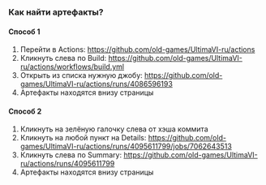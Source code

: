 ### Как найти артефакты?

#### Способ 1

1. Перейти в Actions: https://github.com/old-games/UltimaVI-ru/actions
2. Кликнуть слева по Build: https://github.com/old-games/UltimaVI-ru/actions/workflows/build.yml
3. Открыть из списка нужную джобу: https://github.com/old-games/UltimaVI-ru/actions/runs/4086596193
4. Артефакты находятся внизу страницы

#### Способ 2

1. Кликнуть на зелёную галочку слева от хэша коммита
2. Кликнуть на любой пункт на Details: https://github.com/old-games/UltimaVI-ru/actions/runs/4095611799/jobs/7062643513
3. Кликнуть слева по Summary: https://github.com/old-games/UltimaVI-ru/actions/runs/4095611799
4. Артефакты находятся внизу страницы

